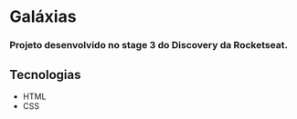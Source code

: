 # Galáxias
### Projeto desenvolvido no stage 3 do Discovery da Rocketseat.

## Tecnologias
- HTML
- CSS
